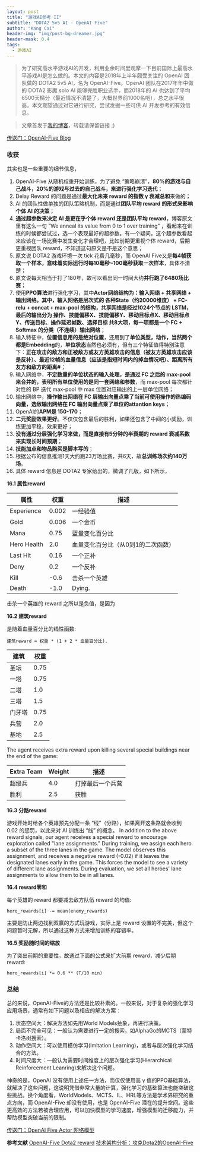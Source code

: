 ```yaml
---
layout: post
title: "游戏AI参考 II"
subtitle: "DOTA2 5v5 AI - OpenAI Five"
author: "Kang Cai"
header-img: "img/post-bg-dreamer.jpg"
header-mask: 0.4
tags:
  - 游戏AI
---
```


> 为了研究高水平游戏AI的开发，利用业余时间里观摩一下目前国际上最高水平游戏AI是怎么做的。本文的内容是2018年上半年颇受关注的 OpenAI 团队做的 DOTA2 5v5 AI，名为 OpenAI-Five。OpenAI 团队在2017年年中做的 DOTA2 影魔 solo AI 能够完胜职业选手，而2018年的 AI 也达到了平均6500天梯分（最近情况不清楚了，大概世界前1000名吧），总之水平很高。本文期望通过对它进行研究，尝试发掘一些可供 AI 开发参考的有效信息。

> 文章首发于[我的博客](https://kangcai.github.io/)，转载请保留链接 ;)

[传送门：OpenAI-Five Blog](https://blog.openai.com/openai-five/)

### 收获

其实也是一些重要的细节信息，

1. OpenAI-Five 从随机权重开始训练，为了避免 “策略崩溃”，**80%的游戏与自己战斗，20%的游戏与过去的自己战斗，来进行强化学习迭代**；
2. Delay Reward 的问题是通过**最大化未来 reward 的指数 γ 衰减总和**来做的；
3. AI 的团队性做单独的团队策略机制，而是通过**团队平均 reward 的形式来影响个体 AI 的决策**；
4. **通过超参数来决定 AI 是更在乎个体 reward 还是团队平均 reward**，博客原文里有这么一句 “We anneal its value from 0 to 1 over training” ，看起来在训练的时候都尝试过，选一个表现最好的超参数。有一个疑问，这个超参数看起来应该在一场比赛中发生变化才合理吧，比如前期更重视个体 reward，后期更重视团队 reward，不知道这句原文是不是这个意思；
5. 原文说 DOTA2 游戏环境一次 tick 花费几毫秒，而 OpenAI Five又是**每4帧获取一个样本，意味着实际运行时每10毫秒~100毫秒获取一次样本**，具体不清楚；
6. 原文说每天相当于打了180年，故可以看出同一时间大约**并行跑了6480场比赛**；
7. 使用**PPO算法**进行强化学习，其中**Actor网络结构为：输入网络 + 共享网络 + 输出网络。其中，输入网络是层次式的 各种State（约20000维度） + FC-relu + concat + max-pool 的结构，共享网络是经过1024个节点的 LSTM，最后的输出分为 操作、技能偏移X、技能偏移Y、移动目标点X、移动目标点Y、传送目标、操作延迟帧数、选择目标 共8大项，每一项都是一个 FC + Softmax 的分类（不连续）输出网络**；
8. 输入特征中，**位置信息用的是绝对位置**，还用到了**单位类型，动作，当然两个都是Embedding**的，**单位状态**当然也必须有，但有三个特征值得特别注意下：**正在攻击的敌方和正被敌方或友方英雄攻击的信息（被友方英雄攻击应该是反补）、最近12帧的血量信息（应该是指短时间内的掉血情况吧）、距离所有友方和敌方的距离#**；
9. 输入网络中，**不定数量的单位状态的输入处理，是通过 FC 之后的 max-pool 来合并的，表明所有单位使用的是同一套网络和参数**，而 max-pool 每次都针对性的 BP 迭代 max-pool 中 max 位置对应输出的上一层单位网络；
10. 输出网络中，**操作输出网络在 FC 层输出向量点乘了当前可使用操作的热编码向量，选敌输出网络在 FC 输出向量点乘了单位的attantion keys**；
11. OpenAI的**APM是 150-170**；
12. **二元奖励效果更好**。不仅仅包含最后的胜利，如果还包含了中间的小奖励，训练更加平稳，效果更好；
13. **没有通过分层强化学习来做，而是直接有5分钟的半衰期的 reward 衰减系数来实现长时间预期**；
14. **技能加点和物品购买是脚本写的**；
15. 根据公布的信息推测1天大约跑23万场比赛，共6天，故**总训练场次约140万场**。
16. 具体 reward 信息是 DOTA2 专家给出的，微调了几版，如下所示，

**16.1 属性reward**

| 属性 | 权重 | 描述                |
| ---------- | ------ | -------------------------- |
| Experience | 0.002  | 一经验值 |
| Gold       | 0.006  | 一个金币 |
| Mana       | 0.75   | 蓝量变化百分比 |
| Hero Health| 2.0    | 血量变化百分比（从0到1的二次函数） |
| Last Hit   | 0.16   | 一个正补 |
| Deny       | 0.2    | 一个反补 |
| Kill       | -0.6   | 击杀一个英雄 |
| Death      | -1.0   | Dying. |

击杀一个英雄的 reward 之所以是负值，是因为

**16.2 建筑reward**

是随着血量百分比的线性函数: 

    建筑reward = 权重 * (1 + 2 * 血量百分比).

| 建筑  | 权重 |
| ---------- | ------ |
| 圣坛     | 0.75   |
| 一塔 | 0.75   |
| 二塔 | 1.0    |
| 三塔 | 1.5    |
| 门牙塔 | 0.75   |
| 兵营   | 2.0    |
| 基地 | 2.5    |

The agent receives extra reward upon killing several special buildings near the end of the game:

| Extra Team | Weight | 描述                 |
| ---------- | ------ | ----------------------------- |
| 超级兵      | 4.0    | 打掉最后一个兵营 |
| 胜利       | 2.5 | 获胜 |

**16.3 分路reward**

游戏开始时给各个英雄预先分配一条 “线”（分路），如果离开这条路就会收到 0.02 的惩罚，以此来对 AI 训练出 “线” 的概念。
In addition to the above reward signals, our agent receives a special reward to encourage exploration called "lane assignments." During training, we assign each hero a subset of the three lanes in the game. The model observes this assignment, and receives a negative reward (-0.02) if it leaves the designated lanes early in the game. This forces the model to see a variety of different lane assignments. During evaluation, we set all heroes' lane assignments to allow them to be in all lanes.

**16.4 reward零和**

每个英雄的 reward 都要减去敌方队伍 reward 的均值:

    hero_rewards[i] -= mean(enemy_rewards)

主要是防止两边找到双赢的方式玩游戏，实际上是 reward 设置的不完美，但这个问题暂时无解，所以通过这种方式来增加训练的容错率。

**16.5 奖励随时间的缩放**

为了突出前期的重要性，故通过下面的公式来扩大前期 reward，减少后期 reward:

    hero_rewards[i] *= 0.6 ** (T/10 min)

### 总结

总的来说，OpenAI-Five的方法还是比较朴素的。一般来说，对于复杂的强化学习应用场景，通常有如下问题以及相应的解决方案：

1. 状态空间大：解决方法如先用World Models抽象，再进行决策。
2. 局面不完全可见：一般认为需要进行一定的搜索，如AlphaGo的MCTS（蒙特卡洛树搜索）。
3. 动作空间大：可以使用模仿学习(Imitation Learning)，或者与层次强化学习结合的方法。
4. 时间尺度大：一般认为需要时间维度上的层次强化学习(Hierarchical Reinforcement Leanring)来解决这个问题。

神奇的是，OpenAI 没有使用上述任一方法，而仅仅使用高 γ 值的PPO基础算法，就解决了这些问题，这说明凭借非常大量的计算，强化学习的基础算法也能突破这些挑战。换个角度看，WorldModels、MCTS、IL、HRL等方法是学术界研究的重点方向，而 OpenAI-Five 却没有使用，也是 OpenAI-Five 潜在的提升空间。这些更高效的方法若被合理应用，可以加快模型的学习速度，增强模型的迁移能力，并帮助模型突破当前的限制。

[传送门：OpenAI Five Actor 网络模型](https://kangcai.github.io/img/in-post/post-ml/OpenAI_Five_Model.jpg)

**参考文献**
[OpenAI-Five Dota2 reward](https://gist.github.com/dfarhi/66ec9d760ae0c49a5c492c9fae93984a)
[技术架构分析：攻克Dota2的OpenAI-Five](http://www.qianjia.com/html/2018-06/28_296463.html)